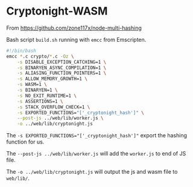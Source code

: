 # Cryptonight-WASM

From <https://github.com/zone117x/node-multi-hashing>

Bash script `build.sh` running with `emcc` from Emscripten.

```bash
#!/bin/bash
emcc *.c crypto/*.c -Oz \
    -s DISABLE_EXCEPTION_CATCHING=1 \
    -s BINARYEN_ASYNC_COMPILATION=1 \
    -s ALIASING_FUNCTION_POINTERS=1 \
    -s ALLOW_MEMORY_GROWTH=1 \
    -s WASM=1 \
    -s BINARYEN=1 \
    -s NO_EXIT_RUNTIME=1 \
    -s ASSERTIONS=1 \
    -s STACK_OVERFLOW_CHECK=1 \
    -s EXPORTED_FUNCTIONS="['_cryptonight_hash']" \
    --post-js ../web/lib/worker.js \
    -o ../web/lib/cryptonight.js
```

The `-s EXPORTED_FUNCTIONS="['_cryptonight_hash']"` export the hashing function for us.

The `--post-js ../web/lib/worker.js` will add the `worker.js` to end of JS file.

The `-o ../web/lib/cryptonight.js` will output the js and wasm file to `web/lib/`.

